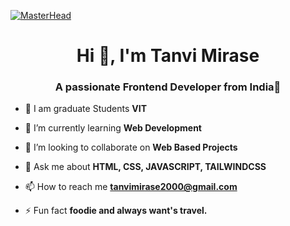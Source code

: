 [![MasterHead](https://camo.githubusercontent.com/48ec00ed4c84e771db4a1db90b56352923a8d644452a32b434d68e97006c9337/68747470733a2f2f63686b736b696c6c732e636f6d2f77702d636f6e74656e742f75706c6f6164732f323032302f30342f504e432d416e696d617465642d42616e6e6572732e676966)](https://hiteshdevs.w3spaces.com/)
<h1 align="center">Hi 👋, I'm Tanvi Mirase</h1>
<h3 align="center">A passionate Frontend Developer from India🚩</h3>


- 🔭 I am graduate Students **VIT**

- 🌱 I’m currently learning **Web Development**

- 👯 I’m looking to collaborate on **Web Based Projects**

- 💬 Ask me about **HTML, CSS, JAVASCRIPT, TAILWINDCSS**

- 📫 How to reach me **tanvimirase2000@gmail.com**

- ⚡ Fun fact **foodie and always want's travel.**
